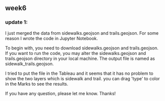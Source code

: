## week6

### update 1:
I just merged the data from sidewalks.geojson and trails.geojson. For some reason I wrote the code in Jupyter Notebook.

To begin with, you need to download sidewalks.geojson and trails.geojson. If you want to run the code, you may alter the sidewalks.geojson and trails.geojson directory in your local machine. The output file is named as sidewalk_trails.geojson.

I tried to put the file in the Tableau and it seems that it has no problem to show the two layers which is sidewalk and trail. you can drag 'type' to color in the Marks to see the results.

If you have any question, please let me know. Thanks!
